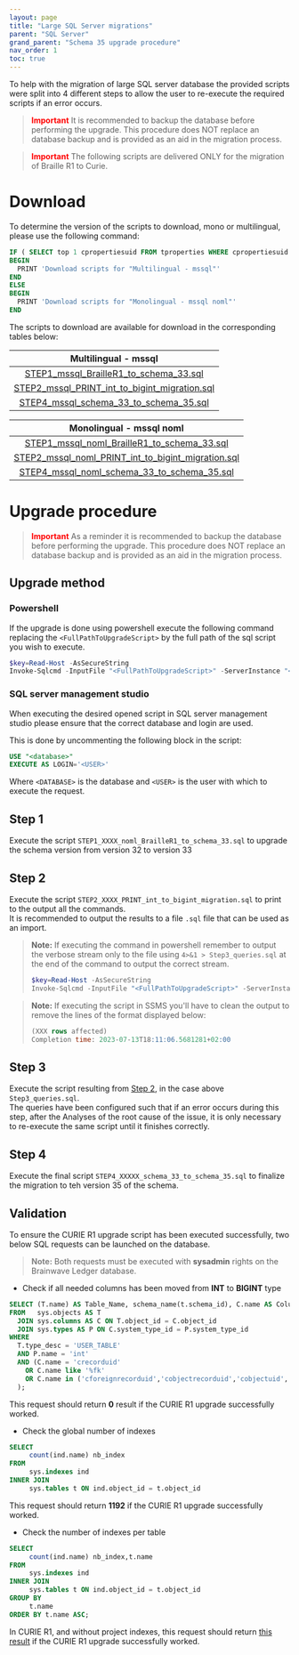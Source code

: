 ```yaml
---
layout: page
title: "Large SQL Server migrations"
parent: "SQL Server"
grand_parent: "Schema 35 upgrade procedure"
nav_order: 1
toc: true
---
```


To help with the migration of large SQL server database the provided scripts were split into 4 different steps to allow the user to re-execute the required scripts if an error occurs.  

> <span style="color:red">**Important**</span> It is recommended to backup the database before performing the upgrade. This procedure does NOT replace an database backup and is provided as an aid in the migration process.  

> <span style="color:red">**Important**</span> The following scripts are delivered ONLY for the migration of Braille R1 to Curie.

# Download  

To determine the version of the scripts to download, mono or multilingual, please use the following command:

```sql
IF ( SELECT top 1 cpropertiesuid FROM tproperties WHERE cpropertiesuid = 'SQLSERVER_MULTILINGUAL') is not null
BEGIN
  PRINT 'Download scripts for "Multilingual - mssql"'
END
ELSE
BEGIN
  PRINT 'Download scripts for "Monolingual - mssql noml"'
END
```

The scripts to download are available for download in the corresponding tables below:

|                                                        Multilingual - mssql                                                         |
| :---------------------------------------------------------------------------------------------------------------------------------: |
|          [STEP1_mssql_BrailleR1_to_schema_33.sql](../sqlscripts/split-scripts/msql/STEP1_mssql_BrailleR1_to_schema_33.sql)          |
|   [STEP2_mssql_PRINT_int_to_bigint_migration.sql](../sqlscripts/split-scripts/msql/STEP2_mssql_PRINT_int_to_bigint_migration.sql)   |
|          [STEP4_mssql_schema_33_to_schema_35.sql](../sqlscripts/split-scripts/msql/STEP4_mssql_schema_33_to_schema_35.sql)          |

|                                                           Monolingual - mssql noml                                                            |
| :-------------------------------------------------------------------------------------------------------------------------------------------: |
|          [STEP1_mssql_noml_BrailleR1_to_schema_33.sql](../sqlscripts/split-scripts/msql/STEP1_mssql_noml_BrailleR1_to_schema_33.sql)          |
|   [STEP2_mssql_noml_PRINT_int_to_bigint_migration.sql](../sqlscripts/split-scripts/msql/STEP2_mssql_noml_PRINT_int_to_bigint_migration.sql)   |
|          [STEP4_mssql_noml_schema_33_to_schema_35.sql](../sqlscripts/split-scripts/msql/STEP4_mssql_noml_schema_33_to_schema_35.sql)          |

# Upgrade procedure

> <span style="color:red">**Important**</span> As a reminder it is recommended to backup the database before performing the upgrade. This procedure does NOT replace an database backup and is provided as an aid in the migration process.  

## Upgrade method

### Powershell

If the upgrade is done using powershell execute the following command replacing the `<FullPathToUpgradeScript>` by the full path of the sql script you wish to execute.  

```powershell
$key=Read-Host -AsSecureString
Invoke-Sqlcmd -InputFile "<FullPathToUpgradeScript>" -ServerInstance "<ServerInstance>" -Database "<Database>" -Username "<USER>" -Password $key -verbose 
```

### SQL server management studio  

When executing the desired opened script in SQL server management studio please ensure that the correct database and login are used.  

This is done by uncommenting the following block in the script:

```sql
USE "<database>"
EXECUTE AS LOGIN='<USER>'
```

Where `<DATABASE>` is the database and `<USER>` is the user with which to execute the request.  

## Step 1

Execute the script `STEP1_XXXX_noml_BrailleR1_to_schema_33.sql` to upgrade the schema version from version 32 to version 33

## Step 2

Execute the script `STEP2_XXXX_PRINT_int_to_bigint_migration.sql` to print to the output all the commands.  
It is recommended to output the results to a file `.sql` file that can be used as an import.

> **Note:** If executing the command in powershell remember to output the verbose stream only to the file using `4>&1 > Step3_queries.sql` at the end of the command to output the correct stream.  
>
> ```powershell
> $key=Read-Host -AsSecureString
> Invoke-Sqlcmd -InputFile "<FullPathToUpgradeScript>" -ServerInstance "<ServerInstance>" -Database "<Database>" -Username "<USER>" -Password $key -Verbose 4>&1 > Step3_queries.sql
> ```

> **Note:** If executing the script in SSMS you'll have to clean the output to remove the lines of the format displayed below:  
>
> ```sql
> (XXX rows affected)
> Completion time: 2023-07-13T18:11:06.5681281+02:00
> ```

## Step 3

Execute the script resulting from [Step 2](#step-2), in the case above `Step3_queries.sql`.  
The queries have been configured such that if an error occurs during this step, after the Analyses of the root cause of the issue, it is only necessary to re-execute the same script until it finishes correctly.  

## Step 4  

Execute the final script `STEP4_XXXXX_schema_33_to_schema_35.sql` to finalize the migration to teh version 35 of the schema.  

## Validation  

To ensure the CURIE R1 upgrade script has been executed successfully, two below SQL requests can be launched on the database.  

> <span style="color:grey">**Note:**</span> Both requests must be executed with **sysadmin** rights on the Brainwave Ledger database.

- Check if all needed columns has been moved from **INT** to **BIGINT** type

```sql
SELECT (T.name) AS Table_Name, schema_name(t.schema_id), C.name AS Column_Name, c.is_nullable
FROM   sys.objects AS T 
  JOIN sys.columns AS C ON T.object_id = C.object_id
  JOIN sys.types AS P ON C.system_type_id = P.system_type_id
WHERE
  T.type_desc = 'USER_TABLE'
  AND P.name = 'int'
  AND (C.name = 'crecorduid' 
    OR C.name like '%fk' 
    OR C.name in ('cforeignrecorduid','cobjectrecorduid','cobjectuid','coptionuid','crequestid','cworkrecuid')
  );
```

This request should return **0** result if the CURIE R1 upgrade successfully worked.

- Check the global number of indexes

```sql
SELECT 
     count(ind.name) nb_index
FROM 
     sys.indexes ind 
INNER JOIN 
     sys.tables t ON ind.object_id = t.object_id
```

This request should return **1192** if the CURIE R1 upgrade successfully worked.

- Check the number of indexes per table

```sql
SELECT 
     count(ind.name) nb_index,t.name
FROM 
     sys.indexes ind 
INNER JOIN 
     sys.tables t ON ind.object_id = t.object_id
GROUP BY 
     t.name
ORDER BY t.name ASC;
```

In CURIE R1, and without project indexes, this request should return [this result](../assets/bw_sqlserver_CURIE_R1_indexes_number_per_table_aggregation.csv) if the CURIE R1 upgrade successfully worked.  